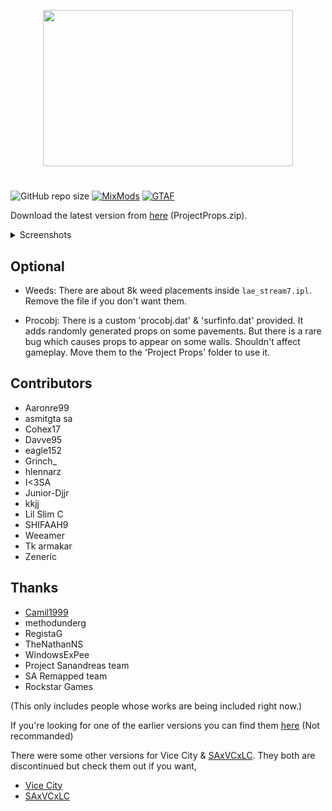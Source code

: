 
<p align="center">
  <img width="400" height="250" src="https://i.ibb.co/xHsMTYZ/Project-Props.png">
</p>

#

![GitHub repo size](https://img.shields.io/github/repo-size/user-grinch/Project-Props?label=Size&style=for-the-badge)
[![MixMods](https://img.shields.io/badge/Topic-Mixmods-%234e4784?style=for-the-badge)](https://forum.mixmods.com.br/f6-mapas-objetos/t181-project-props)
[![GTAF](https://img.shields.io/badge/Topic-GTA%20Forums-%23244052?style=for-the-badge)](https://gtaforums.com/topic/885393-project-props/)

Download the latest version from [here](https://github.com/user-grinch/Project-Props/releases) (ProjectProps.zip).

<details>
  <summary>Screenshots</summary>
<img src="https://i.ibb.co/23xrgGy/gallery22.jpg">
<img src="https://i.ibb.co/cLLKHQc/gallery26.jpg">
<img src="https://i.ibb.co/hDCBpKd/gallery53.jpg">
<img src="https://i.ibb.co/swx3N0B/gallery38.jpg">
<img src="https://i.ibb.co/S67s0r0/gallery34.jpg">
  <br/>
More images are <a href="https://ibb.co/album/dPJ7dv">here</a>
</details>

## Optional 
- Weeds: 
There are about 8k weed placements inside `lae_stream7.ipl`. Remove the file if you 
don't want them.

- Procobj: 
There is a custom 'procobj.dat' & 'surfinfo.dat' provided. It adds randomly generated props on some 
pavements. But there is a rare bug which causes props to appear on some walls. Shouldn't affect gameplay. Move them to the 
'Project Props' folder to use it.

## Contributors
- Aaronre99
- asmitgta sa
- Cohex17
- Davve95
- eagle152
- Grinch_
- hlennarz
- I<3SA
- Junior-Djjr
- kkjj
- Lil Slim C
- SHIFAAH9
- Weeamer
- Tk armakar
- Zeneric

## Thanks
- [Camil1999](https://camil1999mods-eng.blogspot.com/2015/08/relsa-tossed-shoes.html)
- methodunderg
- RegistaG
- TheNathanNS
- WindowsExPee
- Project Sanandreas team
- SA Remapped team
- Rockstar Games

(This only includes people whose works are being included right now.)


If you're looking for one of the earlier versions you can find them [here](https://www.moddb.com/mods/gta-sa-project-props#:~:text=Project%20Props%20is%20a%20mod,map%20details%20by%20adding%20objects.) (Not recommanded)

There were some other versions for Vice City & [SAxVCxLC](https://gtaforums.com/topic/813938-saxvcxlc-vc-and-lc-in-san-andreas/). They both are discontinued but check them out if you want,
- [Vice City](https://www.gtainside.com/en/sanandreas/maps/107063-project-props-all-in-one-updated/)
- [SAxVCxLC](https://www.gtainside.com/en/sanandreas/mods/115384-saxvcxlc-vc-project-props)

